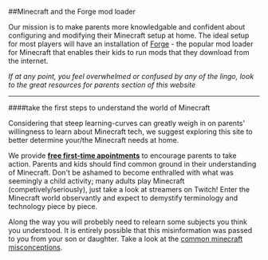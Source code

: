<!-- https://www.drewsilcock.co.uk/custom-jekyll-plugins -->

##Minecraft and the Forge mod loader

<!-- <div class="sam-section" style="margin:10px 50px 40px 50px" markdown="1"> -->
<!-- ####Minecraft and the Forge mod loader -->
<!-- <hr class="style14"> -->

Our mission is to make parents more knowledgable and confident about configuring and modifying their Minecraft setup at home. The ideal setup for most players will have an installation of [Forge](https://files.minecraftforge.net/) - the popular mod loader for Minecraft that enables their kids to run mods that they download from the internet. 

_If at any point, you feel overwhelmed or confused by any of the lingo, look to the great resources for parents section of this website_

<!-- </div>

####Taking the first steps to understand the world of Minecraft. 

<div class="sam-section" style="margin:10px 50px 40px 50px" markdown="1"> -->

<hr class="style14">

####take the first steps to understand the world of Minecraft

Considering that steep learning-curves can greatly weigh in on parents' willingness to learn about Minecraft tech, we suggest exploring this site to better determine your/the Minecraft needs at home.

We provide __[free first-time apointments](#services)__ to encourage parents to take action. Parents and kids should find common ground in their understanding of Minecraft. Don't be ashamed to become enthralled with what was seemingly a child activity; many adults play Minecraft (competively/seriously), just take a look at streamers on Twitch! Enter the Minecraft world observantly and expect to demystify terminology and technology piece by piece.

Along the way you will probebly need to relearn some subjects you think you understood. It is entirely possible that this misinformation was passed to you from your son or daughter. Take a look at the [common minecraft misconceptions]().

<!-- * subtleties of the Minecraft language may become a lot more clear 
    * some examples: mods vs mod-packs
* jargon your kid has picked up from various youtubers may completely based off fantasy or of the streamer's inidividual experience. Their experience may be a way of exciting their fanbase, and some of their videos may be filled with more fiction than truth. Their content or language may not at all be derived from the Minecraft game -->

<!-- </div> -->